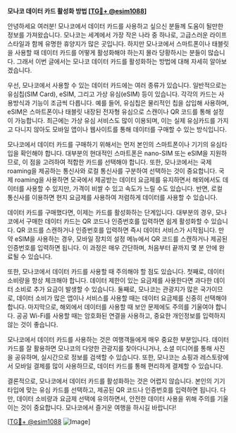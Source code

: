 **모나코 데이터 카드 활성화 방법 [[TG💪+ @esim1088](https://t.me/s/esim1088)]**

안녕하세요 여러분! 모나코에서 데이터 카드를 사용하고 싶으신 분들께 도움이 될만한 정보를 가져왔습니다. 모나코는 세계에서 가장 작은 나라 중 하나로, 고급스러운 라이프스타일과 함께 유명한 휴양지가 많은 곳입니다. 하지만 모나코에서 스마트폰이나 태블릿을 사용할 때 데이터 카드를 어떻게 활성화해야 하는지 몰라 당황하시는 분들이 많습니다. 그래서 이번 글에서는 모나코 데이터 카드를 활성화하는 방법에 대해 자세히 알아보겠습니다.

우선, 모나코에서 사용할 수 있는 데이터 카드에는 여러 종류가 있습니다. 일반적으로는 유심칩(SIM Card), eSIM, 그리고 가상 유심(eSIM) 등이 있습니다. 각각의 카드는 사용방식과 기능이 조금씩 다릅니다. 예를 들어, 유심칩은 물리적인 칩을 삽입해 사용하며, eSIM은 스마트폰이나 태블릿 내장된 전자형 유심으로 스캔이나 QR 코드를 통해 설정이 가능합니다. 최근에는 가상 유심 서비스도 많이 이용되며, 이는 실제 유심카드를 가지고 다니지 않아도 모바일 앱이나 웹사이트를 통해 데이터를 구매할 수 있는 방식입니다.

모나코에서 데이터 카드를 구매하기 위해서는 먼저 본인의 스마트폰이나 기기의 유심타입을 확인해야 합니다. 대부분의 현대적인 스마트폰은 nano-SIM 또는 eSIM을 지원하므로, 이 점을 고려하여 적합한 카드를 선택해야 합니다. 또한, 모나코에서는 국제 roaming을 제공하는 통신사와 로컬 통신사를 구분하여 선택하는 것이 중요합니다. 국제 roaming을 사용하면 모국에서 제공받는 데이터 요금제를 유지하면서 해외에서도 데이터를 사용할 수 있지만, 가격이 비쌀 수 있고 속도가 느릴 수도 있습니다. 반면, 로컬 통신사를 이용하면 현지 요금제를 사용하여 저렴하게 데이터를 사용할 수 있습니다.

데이터 카드를 구매했다면, 이제는 카드를 활성화하는 단계입니다. 대부분의 경우, 모나코에서 구매한 데이터 카드는 QR 코드나 인증번호를 입력하면 쉽게 활성화할 수 있습니다. QR 코드를 스캔하거나 인증번호를 입력하면 즉시 데이터 서비스가 시작됩니다. 만약 eSIM을 사용하는 경우, 모바일 장치의 설정 메뉴에서 QR 코드를 스캔하거나 제공된 인증번호를 입력하면 됩니다. 이 과정은 매우 간단하며, 처음부터 끝까지 몇 분 안에 완료될 수 있습니다.

또한, 모나코에서 데이터 카드를 사용할 때 주의해야 할 점도 있습니다. 첫째로, 데이터 소비량을 항상 체크해야 합니다. 데이터 제한이 있는 요금제를 사용한다면 과다한 데이터 소비로 추가 요금이 발생할 수 있습니다. 둘째로, 모나코는 관광지가 많은 국가이므로, 데이터 소비가 많은 앱이나 서비스를 사용할 때는 데이터 요금제를 신중히 선택해야 합니다. 마지막으로, 해외에서 데이터를 사용할 때 보안 문제에도 주의를 기울여야 합니다. 공공 Wi-Fi를 사용할 때는 암호화된 연결을 사용하고, 중요한 개인정보를 입력하지 않는 것이 좋습니다.

모나코에서 데이터 카드를 사용하는 것은 여행객들에게 매우 중요한 부분입니다. 데이터 카드를 잘 활용하면 모나코의 다양한 관광지를 찾아다니거나, 소셜 미디어를 통해 사진을 공유하며, 실시간으로 정보를 검색할 수 있습니다. 또한, 모나코는 쇼핑과 레스토랑에서 모바일 결제를 많이 사용하므로, 데이터 카드를 통해 편리하게 결제할 수 있습니다.

결론적으로, 모나코에서 데이터 카드를 활성화하는 것은 어렵지 않습니다. 본인의 기기 타입에 맞는 유심 카드를 선택하고, 제공된 QR 코드나 인증번호를 입력하면 됩니다. 다만, 데이터 소비량과 요금제 선택에 유의하면서, 안전한 데이터 사용을 위해 주의를 기울이는 것이 중요합니다. 모나코에서 즐거운 여행을 하시길 바랍니다!

[[TG💪+ @esim1088](https://t.me/s/esim1088) ![Image](https://i.postimg.cc/Y0z9fWf4/image.png)]